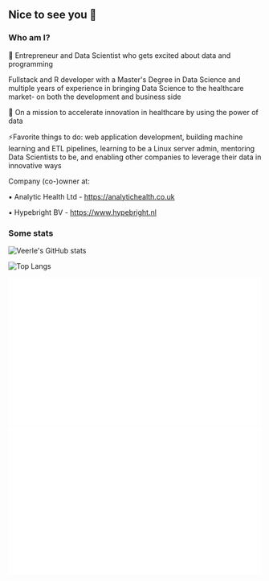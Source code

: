 ## Nice to see you 👋

### Who am I?

🚀 Entrepreneur and Data Scientist who gets excited about data and programming

Fullstack and R developer with a Master's Degree in Data Science and multiple years of experience in bringing Data Science to the healthcare market- on both the development and business side

💚 On a mission to accelerate innovation in healthcare by using the power of data

⚡️Favorite things to do: web application development, building machine learning and ETL pipelines, learning to be a Linux server admin, mentoring Data Scientists to be, and enabling other companies to leverage their data in innovative ways

Company (co-)owner at:

▪️ Analytic Health Ltd - https://analytichealth.co.uk

▪️ Hypebright BV - https://www.hypebright.nl

### Some stats

![Veerle's GitHub stats](https://github-readme-stats-git-master-hypebright.vercel.app/api?username=hypebright&show_icons=true&count_private=true&role=ORGANIZATION_MEMBER,COLLABORATOR)

![Top Langs](https://github-readme-stats-git-master-hypebright.vercel.app/api/top-langs/?username=hypebright&langs_count=8&layout=compact&count_private=true&role=ORGANIZATION_MEMBER,COLLABORATOR)

<a href="https://github.com/jstrieb/github-stats">

![](https://github.com/hypebright/github-stats/blob/master/generated/overview.svg)
![](https://github.com/hypebright/github-stats/blob/master/generated/languages.svg)

</a>

